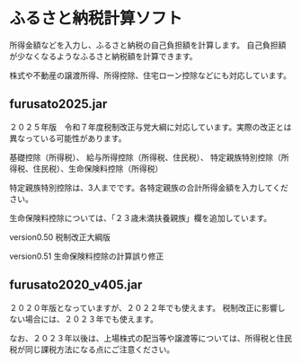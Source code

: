 # ふるさと納税計算ソフト
所得金額などを入力し、ふるさと納税の自己負担額を計算します。
自己負担額が少なくなるようなふるさと納税額を計算できます。

株式や不動産の譲渡所得、所得控除、住宅ローン控除などにも対応しています。

## furusato2025.jar

２０２５年版　令和７年度税制改正与党大綱に対応しています。実際の改正とは異なっている可能性があります。

 基礎控除（所得税）、 給与所得控除（所得税、住民税）、 特定親族特別控除（所得税、住民税）、生命保険料控除（所得税）

 特定親族特別控除は、3人までです。各特定親族の合計所得金額を入力してください。

 生命保険料控除については、「２３歳未満扶養親族」欄を追加しています。

version0.50 税制改正大綱版

version0.51 生命保険料控除の計算誤り修正

## furusato2020_v405.jar

２０２０年版となっていますが、２０２２年でも使えます。
税制改正に影響しない場合には、２０２３年でも使えます。

なお、２０２３年以後は、上場株式の配当等や譲渡等については、所得税と住民税が同じ課税方法になる点にご注意ください。
